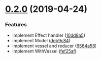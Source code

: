 # [0.2.0](https://github.com/yasinuslu/react-vessel/compare/6564a58...v0.2.0) (2019-04-24)


### Features

* implement Effect handler ([10dd8a5](https://github.com/yasinuslu/react-vessel/commit/10dd8a5))
* implement Model ([deb9c84](https://github.com/yasinuslu/react-vessel/commit/deb9c84))
* implement vessel and reducer ([6564a58](https://github.com/yasinuslu/react-vessel/commit/6564a58))
* implement WithVessel ([fef25af](https://github.com/yasinuslu/react-vessel/commit/fef25af))



